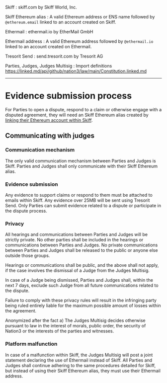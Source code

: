 Skiff
: skiff.com by Skiff World, Inc.

Skiff Ethereum alias
: A valid Ethereum address or ENS name followed by `@ethereum.email` linked to an account created on Skiff.

Ethermail
: ethermail.io by EtherMail GmbH

Ethermail address
: A valid Ethereum address followed by `@ethermail.io` linked to an account created on Ethermail.

Tresorit Send
: send.tresorit.com by Tresorit AG

Parties, Judges, Judges Multisig
: Import definitions https://linked.md/api/github/nation3/law/main/Constitution.linked.md

---

# Evidence submission process
For Parties to open a dispute, respond to a claim or otherwise engage with a disputed agreement, they will need an Skiff Ethereum alias created by [linking their Ethereum account within Skiff](https://skiff.com/blog/ethereum-wallet-email).

## Communicating with judges

### Communication mechanism
The only valid communication mechanism between Parties and Judges is Skiff. Parties and Judges shall only communicate with their Skiff Ethereum alias.

### Evidence submission
Any evidence to support claims or respond to them must be attached to emails within Skiff. Any evidence over 25MB will be sent using Tresorit Send. Only Parties can submit evidence related to a dispute or participate in the dispute process.

### Privacy
All hearings and communications between Parties and Judges will be strictly private. No other parties shall be included in the hearings or communications between Parties and Judges. No private communications between Parties and Judges shall be released to the public or anyone else outside those groups.

Hearings or communications shall be public, and the above shall not apply, if the case involves the dismissal of a Judge from the Judges Multisig.

In case of a Judge being dismissed, Parties and Judges shall, within the next 7 days, exclude such Judge from all future communications related to the dispute. 

Failure to comply with these privacy rules will result in the infringing party being ruled entirely liable for the maximum possible amount of losses within the agreement.


Anonymized after the fact a) The Judges Multisig decides otherwise pursuant to law in the interest of morals, public order, the security of Nation3 or the interests of the parties and witnesses.


### Platform malfunction
In case of a malfunction within Skiff, the Judges Multisig will post a joint statement declaring the use of Ethermail instead of Skiff. All Parties and Judges shall continue adhering to the same procedures detailed for Skiff, but instead of using their Skiff Ethereum alias, they must use their Ethermail address.



